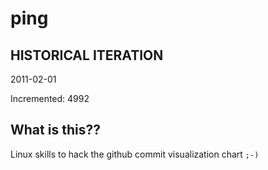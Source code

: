 # ping

## HISTORICAL ITERATION
2011-02-01

Incremented: 4992

## What is this?? 
Linux skills to hack the github commit visualization chart `;-)`
